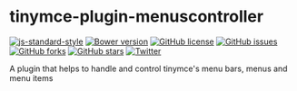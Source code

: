 # tinymce-plugin-menuscontroller
[![js-standard-style](https://img.shields.io/badge/code%20style-standard-brightgreen.svg)](http://standardjs.com/)
[![Bower version](https://badge.fury.io/bo/tinymce-plugin-menuscontroller.png)](https://badge.fury.io/bo/tinymce-plugin-menuscontroller)
[![GitHub license](https://img.shields.io/badge/license-GPLv2-blue.svg)](https://raw.githubusercontent.com/sirap-group/tinymce-plugin-menuscontroller/master/LICENSE)
[![GitHub issues](https://img.shields.io/github/issues/sirap-group/tinymce-plugin-menuscontroller.svg)](https://github.com/sirap-group/tinymce-plugin-menuscontroller/issues)
[![GitHub forks](https://img.shields.io/github/forks/sirap-group/tinymce-plugin-menuscontroller.svg)](https://github.com/sirap-group/tinymce-plugin-menuscontroller/network)
[![GitHub stars](https://img.shields.io/github/stars/sirap-group/tinymce-plugin-menuscontroller.svg)](https://github.com/sirap-group/tinymce-plugin-menuscontroller/stargazers)
[![Twitter](https://img.shields.io/twitter/url/https/github.com/sirap-group/tinymce-plugin-menuscontroller.svg?style=social)](https://twitter.com/intent/tweet?text=Wow:&url=%5Bobject%20Object%5D)

A plugin that helps to handle and control tinymce&#39;s menu bars, menus and menu items
